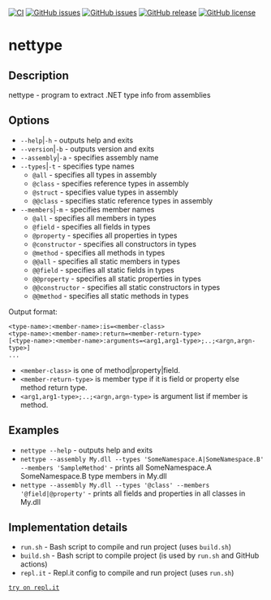 [![CI](https://github.com/alvinseville7cf/CSharp---Exercise---Other---Terminal-reflection-client/actions/workflows/ci.yml/badge.svg)](https://github.com/alvinseville7cf/CSharp---Exercise---Other---Terminal-reflection-client/actions/workflows/ci.yml) [![GitHub issues](https://img.shields.io/github/issues/alvinseville7cf/CSharp---Exercise---Other---Terminal-reflection-client.svg)](https://github.com/alvinseville7cf/CSharp---Exercise---Other---Terminal-reflection-client/issues) [![GitHub issues](https://img.shields.io/github/issues-closed/alvinseville7cf/CSharp---Exercise---Other---Terminal-reflection-client.svg)](https://github.com/alvinseville7cf/CSharp---Exercise---Other---Terminal-reflection-client/issues?q=is%3Aissue+is%3Aclosed) [![GitHub release](https://img.shields.io/github/release/alvinseville7cf/CSharp---Exercise---Other---Terminal-reflection-client.svg)](https://GitHub.com/alvinseville7cf/CSharp---Exercise---Other---Terminal-reflection-client/releases/) [![GitHub license](https://img.shields.io/github/license/alvinseville7cf/CSharp---Exercise---Other---Terminal-reflection-client.svg)](https://github.com/alvinseville7cf/CSharp---Exercise---Other---Terminal-reflection-client/blob/master/LICENSE)

# nettype

## Description

nettype - program to extract .NET type info from assemblies

## Options

- `--help`|`-h` - outputs help and exits
- `--version`|`-b` - outputs version and exits
- `--assembly`|`-a` - specifies assembly name
- `--types`|`-t` - specifies type names
  - `@all` - specifies all types in assembly
  - `@class` - specifies reference types in assembly
  - `@struct` - specifies value types in assembly
  - `@@class` - specifies static reference types in assembly
- `--members`|`-m` - specifies member names
  - `@all` - specifies all members in types
  - `@field` - specifies all fields in types
  - `@property` - specifies all properties in types
  - `@constructor` - specifies all constructors in types
  - `@method` - specifies all methods in types
  - `@@all` - specifies all static members in types
  - `@@field` - specifies all static fields in types
  - `@@property` - specifies all static properties in types
  - `@@constructor` - specifies all static constructors in types
  - `@@method` - specifies all static methods in types

Output format:

```
<type-name>:<member-name>:is=<member-class>
<type-name>:<member-name>:return=<member-return-type>
[<type-name>:<member-name>:arguments=<arg1,arg1-type>;..;<argn,argn-type>]
...
```

- `<member-class>` is one of method|property|field.
- `<member-return-type>` is member type if it is field or property else method return type.
- `<arg1,arg1-type>;..;<argn,argn-type>` is argument list if member is method.

## Examples

- `nettype --help` - outputs help and exits
- `nettype --assembly My.dll --types 'SomeNamespace.A|SomeNamespace.B' --members 'SampleMethod'` - prints all SomeNamespace.A SomeNamespace.B type members in My.dll
- `nettype --assembly My.dll --types '@class' --members '@field|@property'` - prints all fields and properties in all classes in My.dll

## Implementation details

- `run.sh` - Bash script to compile and run project (uses `build.sh`)
- `build.sh` - Bash script to compile project (is used by `run.sh` and GitHub actions)
- `repl.it` - Repl.it config to compile and run project (uses `run.sh`)

[`try on repl.it`](https://replit.com/@AlvinSeville7cf/CSharp-Exercise-Other-Terminal-reflection-client)
